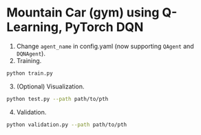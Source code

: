 # Mountain Car (gym) using Q-Learning, PyTorch DQN

1. Change `agent_name` in config.yaml (now supporting `QAgent` and `DQNAgent`).
2. Training.
```bash
python train.py
```
3. (Optional) Visualization.
```bash
python test.py --path path/to/pth
```

4. Validation.
```bash
python validation.py --path path/to/pth
```
